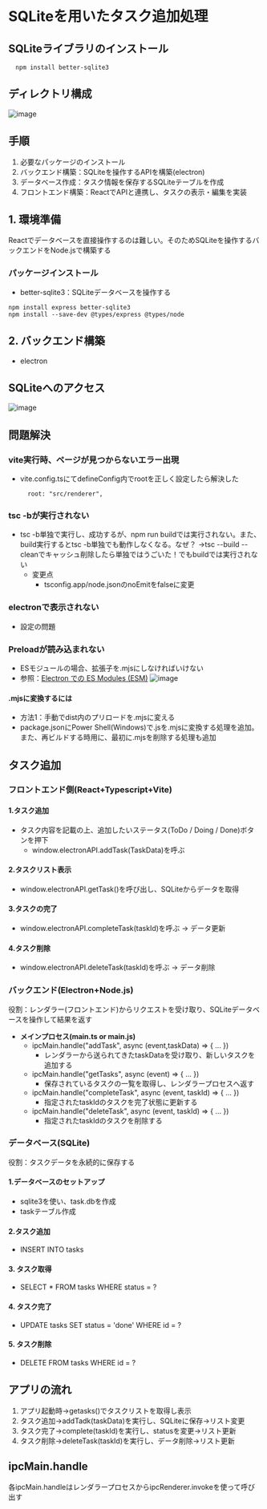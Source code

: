 # SQLiteを用いたタスク追加処理
## SQLiteライブラリのインストール
```
  npm install better-sqlite3
```

## ディレクトリ構成
![image](http://ghe.nanao.co.jp/storage/user/287/files/ec8bf42f-9cb0-4640-9ec0-9725a58760c0)

## 手順
1. 必要なパッケージのインストール
2. バックエンド構築：SQLiteを操作するAPIを構築(electron)
3. データベース作成：タスク情報を保存するSQLiteテーブルを作成
4. フロントエンド構築：ReactでAPIと連携し、タスクの表示・編集を実装


## 1. 環境準備
Reactでデータベースを直接操作するのは難しい。そのためSQLiteを操作するバックエンドをNode.jsで構築する
### パッケージインストール
- better-sqlite3：SQLiteデータベースを操作する

```
npm install express better-sqlite3
npm install --save-dev @types/express @types/node
```

## 2. バックエンド構築
- electron

## SQLiteへのアクセス
![image](http://ghe.nanao.co.jp/storage/user/287/files/0ff94876-8335-46de-b9b8-40f0ce4f4d11)


## 問題解決
### vite実行時、ページが見つからないエラー出現
- vite.config.tsにてdefineConfig内でrootを正しく設定したら解決した
  ```
    root: "src/renderer",
  ```
  
### tsc -bが実行されない
- tsc -b単独で実行し、成功するが、npm run buildでは実行されない。また、build実行するとtsc -b単独でも動作しなくなる。なぜ？
→tsc --build --cleanでキャッシュ削除したら単独ではうごいた！でもbuildでは実行されない
  - 変更点
    - tsconfig.app/node.jsonのnoEmitをfalseに変更

### electronで表示されない
- 設定の問題

### Preloadが読み込まれない
- ESモジュールの場合、拡張子を.mjsにしなければいけない
- 参照：[Electron での ES Modules (ESM)](https://www.electronjs.org/ja/docs/latest/tutorial/esm#:~:text=%E3%83%AC%E3%83%B3%E3%83%80%E3%83%A9%E3%83%BC%E3%81%AE%E3%83%97%E3%83%AA%E3%83%AD%E3%83%BC%E3%83%89%E3%82%B9%E3%82%AF%E3%83%AA%E3%83%97%E3%83%88%E3%81%AF%E3%80%81%20%E5%88%A9%E7%94%A8%E3%81%A7%E3%81%8D%E3%82%8C%E3%81%B0%20Node.js%20%E3%81%AE%20ESM%20%E3%83%AD%E3%83%BC%E3%83%80%E3%83%BC%E3%82%92%E4%BD%BF%E7%94%A8%E3%81%97%E3%81%BE%E3%81%99%E3%80%82%20ESM%20%E3%81%8C%E5%88%A9%E7%94%A8%E3%81%A7%E3%81%8D%E3%82%8B%E3%81%8B%E3%81%A9%E3%81%86%E3%81%8B%E3%81%AF%E3%80%81%E3%83%AC%E3%83%B3%E3%83%80%E3%83%A9%E3%83%BC%E3%81%AE,contextIsolation%20%E3%81%AE%E8%A8%AD%E5%AE%9A%E5%80%A4%E3%81%AB%E3%82%88%E3%81%A3%E3%81%A6%E6%B1%BA%E3%81%BE%E3%82%8A%E3%81%BE%E3%81%99%E3%80%82%20%E3%81%BE%E3%81%9F%E3%80%81ESM%20%E8%AA%AD%E3%81%BF%E8%BE%BC%E3%81%BF%E3%81%AE%E9%9D%9E%E5%90%8C%E6%9C%9F%E7%9A%84%E3%81%AA%E6%80%A7%E8%B3%AA%E3%81%AB%E8%B5%B7%E5%9B%A0%E3%81%99%E3%82%8B%E3%81%9D%E3%81%AE%E4%BB%96%E3%81%AE%E6%B3%A8%E6%84%8F%E4%BA%8B%E9%A0%85%E3%81%8C%E3%81%84%E3%81%8F%E3%81%A4%E3%81%8B%E3%81%82%E3%82%8A%E3%81%BE%E3%81%99%E3%80%82%20ESM%20%E3%81%AE%E3%83%97%E3%83%AA%E3%83%AD%E3%83%BC%E3%83%89%E3%82%B9%E3%82%AF%E3%83%AA%E3%83%97%E3%83%88%E3%81%AF%E6%8B%A1%E5%BC%B5%E5%AD%90%E3%81%8C%20.mjs%20%E3%81%A7%E3%81%AA%E3%81%91%E3%82%8C%E3%81%B0%E3%81%AA%E3%82%8A%E3%81%BE%E3%81%9B%E3%82%93)
![image](http://ghe.nanao.co.jp/storage/user/287/files/a4025192-2c40-4d25-a4bc-fe6a7e02d189)

#### .mjsに変換するには
- 方法1：手動でdist内のプリロードを.mjsに変える
- package.jsonにPower Shell(Windows)で.jsを.mjsに変換する処理を追加。また、再ビルドする時用に、最初に.mjsを削除する処理も追加

## タスク追加
### フロントエンド側(React+Typescript+Vite)
#### 1.タスク追加
- タスク内容を記載の上、追加したいステータス(ToDo / Doing / Done)ボタンを押下
  - window.electronAPI.addTask(TaskData)を呼ぶ  
#### 2.タスクリスト表示
- window.electronAPI.getTask()を呼び出し、SQLiteからデータを取得
#### 3.タスクの完了
- window.electronAPI.completeTask(taskId)を呼ぶ -> データ更新
#### 4.タスク削除
- window.electronAPI.deleteTask(taskId)を呼ぶ -> データ削除

### バックエンド(Electron+Node.js)
役割：レンダラー(フロントエンド)からリクエストを受け取り、SQLiteデータベースを操作して結果を返す
- **メインプロセス(main.ts or main.js)**
  - ipcMain.handle("addTask", async (event,taskData) => { ... })
    - レンダラーから送られてきたtaskDataを受け取り、新しいタスクを追加する
  - ipcMain.handle("getTasks", async (event) => { ... })
    - 保存されているタスクの一覧を取得し、レンダラープロセスへ返す
  - ipcMain.handle("completeTask", async (event, taskId) => { ... })
    - 指定されたtaskIdのタスクを完了状態に更新する
  - ipcMain.handle("deleteTask", async (event, taskId) => { ... })
    - 指定されたtaskIdのタスクを削除する

### データベース(SQLite)
役割：タスクデータを永続的に保存する
#### 1.データベースのセットアップ
- sqlite3を使い、task.dbを作成
- taskテーブル作成
#### 2.タスク追加
- INSERT INTO tasks
#### 3. タスク取得
- SELECT * FROM tasks WHERE status = ?
#### 4. タスク完了
- UPDATE tasks SET status = 'done' WHERE id = ?
#### 5. タスク削除
- DELETE FROM tasks WHERE id = ?

## アプリの流れ
1. アプリ起動時→getasks()でタスクリストを取得し表示
2. タスク追加→addTadk(taskData)を実行し、SQLiteに保存→リスト変更
3. タスク完了→complete(taskId)を実行し、statusを変更→リスト更新
4. タスク削除→deleteTask(taskId)を実行し、データ削除→リスト更新

## ipcMain.handle
各ipcMain.handleはレンダラープロセスからipcRenderer.invokeを使って呼び出す

